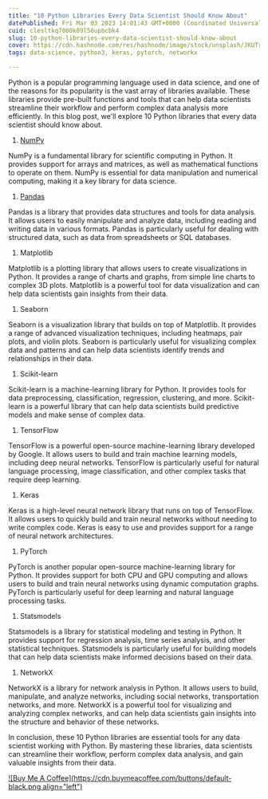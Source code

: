 ```yaml
---
title: "10 Python Libraries Every Data Scientist Should Know About"
datePublished: Fri Mar 03 2023 14:01:43 GMT+0000 (Coordinated Universal Time)
cuid: clesltkq7000k09l56upbcbk4
slug: 10-python-libraries-every-data-scientist-should-know-about
cover: https://cdn.hashnode.com/res/hashnode/image/stock/unsplash/JKUTrJ4vK00/upload/61283669b26b578a16f6144de1ca18e6.jpeg
tags: data-science, python3, keras, pytorch, networkx

---
```


Python is a popular programming language used in data science, and one of the reasons for its popularity is the vast array of libraries available. These libraries provide pre-built functions and tools that can help data scientists streamline their workflow and perform complex data analysis more efficiently. In this blog post, we'll explore 10 Python libraries that every data scientist should know about.

1. [NumPy](https://brainembedded.hashnode.dev/mastering-numpy-a-guide-to-efficient-scientific-computing-in-python)
    

NumPy is a fundamental library for scientific computing in Python. It provides support for arrays and matrices, as well as mathematical functions to operate on them. NumPy is essential for data manipulation and numerical computing, making it a key library for data science.

1. [Pandas](https://brainembedded.hashnode.dev/mastering-data-manipulation-and-analysis-with-pandas-a-comprehensive-guide)
    

Pandas is a library that provides data structures and tools for data analysis. It allows users to easily manipulate and analyze data, including reading and writing data in various formats. Pandas is particularly useful for dealing with structured data, such as data from spreadsheets or SQL databases.

1. Matplotlib
    

Matplotlib is a plotting library that allows users to create visualizations in Python. It provides a range of charts and graphs, from simple line charts to complex 3D plots. Matplotlib is a powerful tool for data visualization and can help data scientists gain insights from their data.

1. Seaborn
    

Seaborn is a visualization library that builds on top of Matplotlib. It provides a range of advanced visualization techniques, including heatmaps, pair plots, and violin plots. Seaborn is particularly useful for visualizing complex data and patterns and can help data scientists identify trends and relationships in their data.

1. Scikit-learn
    

Scikit-learn is a machine-learning library for Python. It provides tools for data preprocessing, classification, regression, clustering, and more. Scikit-learn is a powerful library that can help data scientists build predictive models and make sense of complex data.

1. TensorFlow
    

TensorFlow is a powerful open-source machine-learning library developed by Google. It allows users to build and train machine learning models, including deep neural networks. TensorFlow is particularly useful for natural language processing, image classification, and other complex tasks that require deep learning.

1. Keras
    

Keras is a high-level neural network library that runs on top of TensorFlow. It allows users to quickly build and train neural networks without needing to write complex code. Keras is easy to use and provides support for a range of neural network architectures.

1. PyTorch
    

PyTorch is another popular open-source machine-learning library for Python. It provides support for both CPU and GPU computing and allows users to build and train neural networks using dynamic computation graphs. PyTorch is particularly useful for deep learning and natural language processing tasks.

1. Statsmodels
    

Statsmodels is a library for statistical modeling and testing in Python. It provides support for regression analysis, time series analysis, and other statistical techniques. Statsmodels is particularly useful for building models that can help data scientists make informed decisions based on their data.

1. NetworkX
    

NetworkX is a library for network analysis in Python. It allows users to build, manipulate, and analyze networks, including social networks, transportation networks, and more. NetworkX is a powerful tool for visualizing and analyzing complex networks, and can help data scientists gain insights into the structure and behavior of these networks.

In conclusion, these 10 Python libraries are essential tools for any data scientist working with Python. By mastering these libraries, data scientists can streamline their workflow, perform complex data analysis, and gain valuable insights from their data.

[![Buy Me A Coffee](https://cdn.buymeacoffee.com/buttons/default-black.png align="left")](https://www.buymeacoffee.com/yelk11)